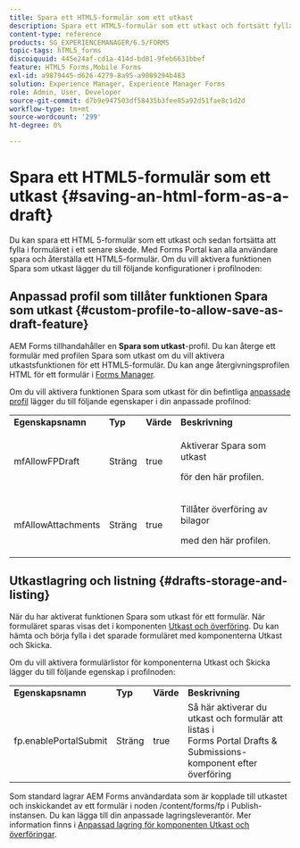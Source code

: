 ```yaml
---
title: Spara ett HTML5-formulär som ett utkast
description: Spara ett HTML5-formulär som ett utkast och fortsätt fylla i formuläret i ett senare skede.
content-type: reference
products: SG_EXPERIENCEMANAGER/6.5/FORMS
topic-tags: hTML5_forms
discoiquuid: 445e24af-cd1a-414d-bd01-9feb6631bbef
feature: HTML5 Forms,Mobile Forms
exl-id: a9879445-d626-4279-8a95-a9009294b483
solution: Experience Manager, Experience Manager Forms
role: Admin, User, Developer
source-git-commit: d7b9e947503df58435b3fee85a92d51fae8c1d2d
workflow-type: tm+mt
source-wordcount: '299'
ht-degree: 0%

---
```


# Spara ett HTML5-formulär som ett utkast {#saving-an-html-form-as-a-draft}

Du kan spara ett HTML 5-formulär som ett utkast och sedan fortsätta att fylla i formuläret i ett senare skede. Med Forms Portal kan alla användare spara och återställa ett HTML5-formulär. Om du vill aktivera funktionen Spara som utkast lägger du till följande konfigurationer i profilnoden:

## Anpassad profil som tillåter funktionen Spara som utkast {#custom-profile-to-allow-save-as-draft-feature}

AEM Forms tillhandahåller en **Spara som utkast**-profil. Du kan återge ett formulär med profilen Spara som utkast om du vill aktivera utkastsfunktionen för ett HTML5-formulär. Du kan ange återgivningsprofilen HTML för ett formulär i [Forms Manager](/help/forms/using/introduction-managing-forms.md).

Om du vill aktivera funktionen Spara som utkast för din befintliga [anpassade profil](/help/forms/using/custom-profile.md) lägger du till följande egenskaper i din anpassade profilnod:

<table>
 <tbody>
  <tr>
   <td><strong>Egenskapsnamn</strong></td>
   <td><strong>Typ</strong></td>
   <td><strong>Värde</strong></td>
   <td><strong>Beskrivning</strong></td>
  </tr>
  <tr>
   <td>mfAllowFPDraft</td>
   <td>Sträng</td>
   <td>true</td>
   <td><p>Aktiverar Spara som utkast</p> <p>för den här profilen.</p> </td>
  </tr>
  <tr>
   <td>mfAllowAttachments</td>
   <td>Sträng</td>
   <td>true</td>
   <td><p>Tillåter överföring av bilagor</p> <p>med den här profilen.</p> </td>
  </tr>
 </tbody>
</table>

## Utkastlagring och listning {#drafts-storage-and-listing}

När du har aktiverat funktionen Spara som utkast för ett formulär. När formuläret sparas visas det i komponenten [Utkast och överföring](/help/forms/using/draft-submission-component.md). Du kan hämta och börja fylla i det sparade formuläret med komponenterna Utkast och Skicka.

Om du vill aktivera formulärlistor för komponenterna Utkast och Skicka lägger du till följande egenskap i profilnoden:

<table>
 <tbody>
  <tr>
   <td><strong>Egenskapsnamn</strong></td>
   <td><strong>Typ</strong></td>
   <td><strong>Värde</strong></td>
   <td><strong>Beskrivning</strong></td>
  </tr>
  <tr>
   <td>fp.enablePortalSubmit</td>
   <td>Sträng</td>
   <td>true</td>
   <td>Så här aktiverar du utkast och formulär att listas i <br /> Forms Portal Drafts &amp; Submissions-komponent efter överföring</td>
  </tr>
 </tbody>
</table>

Som standard lagrar AEM Forms användardata som är kopplade till utkastet och inskickandet av ett formulär i noden /content/forms/fp i Publish-instansen. Du kan lägga till din anpassade lagringsleverantör. Mer information finns i [Anpassad lagring för komponenten Utkast och överföringar](/help/forms/using/adding-custom-storage-provider-forms.md).
